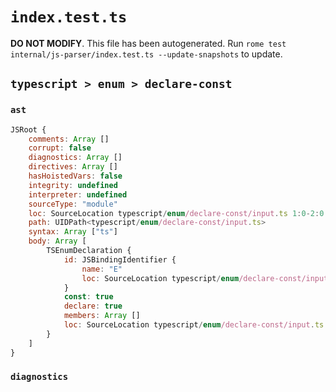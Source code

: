 # `index.test.ts`

**DO NOT MODIFY**. This file has been autogenerated. Run `rome test internal/js-parser/index.test.ts --update-snapshots` to update.

## `typescript > enum > declare-const`

### `ast`

```javascript
JSRoot {
	comments: Array []
	corrupt: false
	diagnostics: Array []
	directives: Array []
	hasHoistedVars: false
	integrity: undefined
	interpreter: undefined
	sourceType: "module"
	loc: SourceLocation typescript/enum/declare-const/input.ts 1:0-2:0
	path: UIDPath<typescript/enum/declare-const/input.ts>
	syntax: Array ["ts"]
	body: Array [
		TSEnumDeclaration {
			id: JSBindingIdentifier {
				name: "E"
				loc: SourceLocation typescript/enum/declare-const/input.ts 1:19-1:20 (E)
			}
			const: true
			declare: true
			members: Array []
			loc: SourceLocation typescript/enum/declare-const/input.ts 1:0-1:23
		}
	]
}
```

### `diagnostics`

```

```
